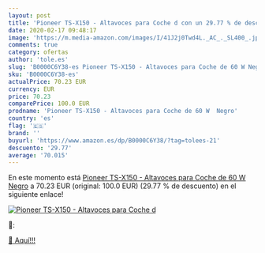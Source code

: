 ```yaml
---
layout: post
title: 'Pioneer TS-X150 - Altavoces para Coche d con un 29.77 % de descuento'
date: 2020-02-17 09:48:17
image: 'https://m.media-amazon.com/images/I/41J2j0Twd4L._AC_._SL400_.jpg'
comments: true
category: ofertas
author: 'tole.es'
slug: 'B0000C6Y38-es Pioneer TS-X150 - Altavoces para Coche de 60 W Negro'
sku: 'B0000C6Y38-es'
actualPrice: 70.23 EUR
currency: EUR
price: 70.23
comparePrice: 100.0 EUR
prodname: 'Pioneer TS-X150 - Altavoces para Coche de 60 W  Negro'
country: 'es'
flag: '🇪🇸'
brand: ''
buyurl: 'https://www.amazon.es/dp/B0000C6Y38/?tag=tolees-21'
descuento: '29.77'
average: '70.015'
---
```


En este momento está [Pioneer TS-X150 - Altavoces para Coche de 60 W  Negro](https://www.amazon.es/dp/B0000C6Y38/?tag=tolees-21) a 70.23 EUR (original: 100.0 EUR) (29.77 %  de descuento) en el siguiente enlace!

[![Pioneer TS-X150 - Altavoces para Coche d](https://m.media-amazon.com/images/I/41J2j0Twd4L._AC_._SL400_.jpg)](https://www.amazon.es/dp/B0000C6Y38/?tag=tolees-21)

🔎:


[🛒 Aquí!!!](https://www.amazon.es/dp/B0000C6Y38/?tag=tolees-21)
